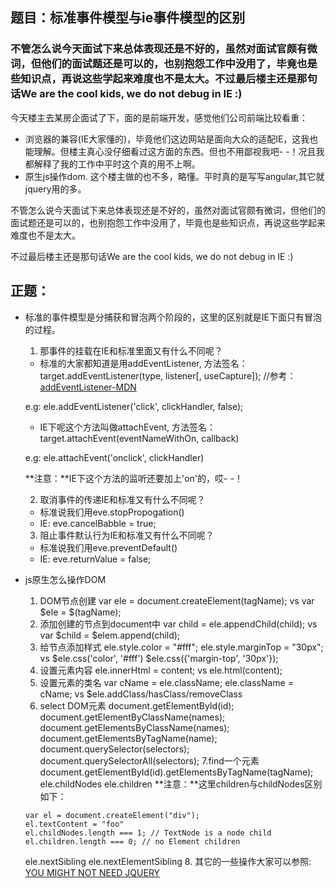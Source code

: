 ## 题目：标准事件模型与ie事件模型的区别

### 不管怎么说今天面试下来总体表现还是不好的，虽然对面试官颇有微词，但他们的面试题还是可以的，也别抱怨工作中没用了，毕竟也是些知识点，再说这些学起来难度也不是太大。不过最后楼主还是那句话We are the cool kids, we do not debug in IE :)

今天楼主去某房企面试了下，面的是前端开发，感觉他们公司前端比较看重：
* 浏览器的兼容(IE大家懂的)，毕竟他们这边网站是面向大众的适配IE，这我也能理解。但楼主真心没仔细看过这方面的东西。但也不用鄙视我吧- -！况且我都解释了我的工作中平时这个真的用不上啊。
* 原生js操作dom. 这个楼主做的也不多，略懂。平时真的是写写angular,其它就jquery用的多。

不管怎么说今天面试下来总体表现还是不好的，虽然对面试官颇有微词，但他们的面试题还是可以的，也别抱怨工作中没用了，毕竟也是些知识点，再说这些学起来难度也不是太大。

不过最后楼主还是那句话We are the cool kids, we do not debug in IE :)

## 正题：
* 标准的事件模型是分捕获和冒泡两个阶段的，这里的区别就是IE下面只有冒泡的过程。

  1. 那事件的挂载在IE和标准里面又有什么不同呢？
    * 标准的大家都知道是用addEventListener, 方法签名：
    target.addEventListener(type, listener[, useCapture]); //参考：[addEventListener-MDN](https://developer.mozilla.org/en-US/docs/Web/API/EventTarget/addEventListener)

    e.g: ele.addEventListener('click', clickHandler, false);
    * IE下呢这个方法叫做attachEvent, 方法签名：target.attachEvent(eventNameWithOn, callback)

    e.g: ele.attachEvent('onclick', clickHandler)

    **注意：**IE下这个方法的监听还要加上'on'的，哎- -！

  2. 取消事件的传递IE和标准又有什么不同呢？
    * 标准说我们用eve.stopPropogation()
    * IE: eve.cancelBabble = true;

  3. 阻止事件默认行为IE和标准又有什么不同呢？
    * 标准说我们用eve.preventDefault()
    * IE: eve.returnValue = false;


* js原生怎么操作DOM
  1. DOM节点创建
    var ele = document.createElement(tagName);
      vs
    var $ele = $(tagName);
  2. 添加创建的节点到document中
    var child = ele.appendChild(child);
      vs
    var $child = $elem.append(child);
  3. 给节点添加样式
    ele.style.color = "#fff";
    ele.style.marginTop = "30px";
      vs
    $ele.css('color', '#fff')
    $ele.css({'margin-top', '30px'});
  4. 设置元素内容
    ele.innerHtml = content;
      vs
    ele.html(content);
  5. 设置元素的类名
    var cName = ele.className;
    ele.className = cName;
      vs
    $ele.addClass/hasClass/removeClass
  6. select DOM元素
    document.getElementById(id);
    document.getElementByClassName(names);
    document.getElementsByClassName(names);
    document.getElementsByTagName(name);
    document.querySelector(selectors);
    document.querySelectorAll(selectors);
  7.find一个元素
    document.getElementById(id).getElementsByTagName(tagName);
    ele.childNodes
    ele.children
    **注意：**这里children与childNodes区别如下：
    ````
    var el = document.createElement("div");
    el.textContent = "foo"
    el.childNodes.length === 1; // TextNode is a node child
    el.children.length === 0; // no Element children
    ````
    ele.nextSibling
    ele.nextElementSibling
  8. 其它的一些操作大家可以参照: [YOU MIGHT NOT NEED JQUERY](http://youmightnotneedjquery.com/)
